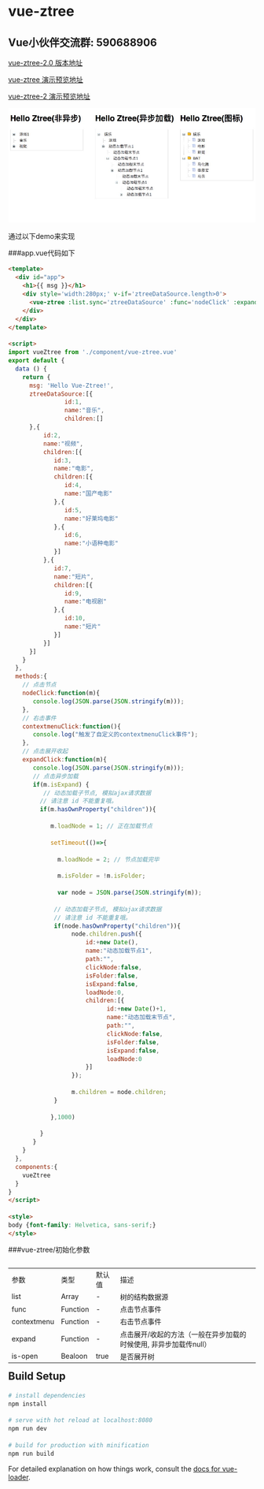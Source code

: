 # vue-ztree

## Vue小伙伴交流群: 590688906

[vue-ztree-2.0 版本地址](https://github.com/lisiyizu/vue-ztree-2.0)

[vue-ztree 演示预览地址](https://lisiyizu.github.io/vue-ztree)

[vue-ztree-2 演示预览地址](https://lisiyizu.github.io/vue-ztree-2)

![](vue-ztree.png)

通过以下demo来实现

###app.vue代码如下

```html
<template>
  <div id="app">
    <h1>{{ msg }}</h1>
    <div style='width:280px;' v-if='ztreeDataSource.length>0'>
      <vue-ztree :list.sync='ztreeDataSource' :func='nodeClick' :expand='expandClick' :contextmenu='contextmenuClick' :is-open='true'></vue-ztree>
    </div>
  </div>
</template>

<script>
import vueZtree from './component/vue-ztree.vue'
export default {
  data () {
    return {
      msg: 'Hello Vue-Ztree!',
      ztreeDataSource:[{
                id:1,
                name:"音乐",
                children:[]
      },{
          id:2,
          name:"视频",
          children:[{
             id:3,
             name:"电影",
             children:[{
                id:4,
                name:"国产电影"
             },{
                id:5,
                name:"好莱坞电影"
             },{
                id:6,
                name:"小语种电影"
             }]
          },{
             id:7,
             name:"短片",
             children:[{
                id:9,
                name:"电视剧"
             },{
                id:10,
                name:"短片"
             }]
          }]
      }]
    }
  },
  methods:{
    // 点击节点
    nodeClick:function(m){
       console.log(JSON.parse(JSON.stringify(m)));
    },
    // 右击事件
    contextmenuClick:function(){
       console.log("触发了自定义的contextmenuClick事件");
    },
    // 点击展开收起
    expandClick:function(m){
       console.log(JSON.parse(JSON.stringify(m)));
       // 点击异步加载
       if(m.isExpand) {
          // 动态加载子节点, 模拟ajax请求数据
         // 请注意 id 不能重复哦。
         if(m.hasOwnProperty("children")){
            
            m.loadNode = 1; // 正在加载节点

            setTimeout(()=>{

              m.loadNode = 2; // 节点加载完毕

              m.isFolder = !m.isFolder; 

              var node = JSON.parse(JSON.stringify(m));

             // 动态加载子节点, 模拟ajax请求数据
             // 请注意 id 不能重复哦。
             if(node.hasOwnProperty("children")){
                  node.children.push({
                      id:+new Date(),
                      name:"动态加载节点1",
                      path:"",
                      clickNode:false,
                      isFolder:false,
                      isExpand:false,
                      loadNode:0,
                      children:[{
                            id:+new Date()+1,
                            name:"动态加载末节点",
                            path:"",
                            clickNode:false,
                            isFolder:false,
                            isExpand:false,
                            loadNode:0
                      }]
                  });
                  
                  m.children = node.children;
             }

            },1000)
            
         }
       }
    }
  },
  components:{
    vueZtree
  }
}
</script>

<style>
body {font-family: Helvetica, sans-serif;}
</style>

```

###vue-ztree/初始化参数
<table  border="0" align="left">
	<tbody>
		<tr>
			<td >参数</td>
			<td >类型</td>
			<td >默认值</td>
			<td >描述</td>
		</tr>
		<tr>
			<td >list</td>
			<td >Array</td>
			<td >-</td>
			<td >树的结构数据源</td>
		</tr>
		<tr>
      <td >func</td>
      <td >Function</td>
      <td >-</td>
      <td >点击节点事件</td>
    </tr>
    <tr>
      <td >contextmenu</td>
      <td >Function</td>
      <td >-</td>
      <td >右击节点事件</td>
    </tr>
    <tr>
      <td >expand</td>
      <td >Function</td>
      <td >-</td>
      <td >点击展开/收起的方法（一般在异步加载的时候使用, 非异步加载传null）</td>
    </tr>
		<tr>
			<td >is-open</td>
			<td >Bealoon</td>
			<td >true</td>
			<td >是否展开树</td>
		</tr>
	</tbody>
</table>


## Build Setup

``` bash
# install dependencies
npm install

# serve with hot reload at localhost:8080
npm run dev

# build for production with minification
npm run build
```

For detailed explanation on how things work, consult the [docs for vue-loader](http://vuejs.github.io/vue-loader).
